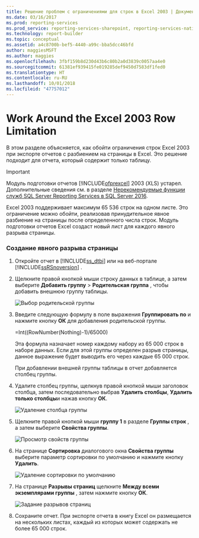 ```yaml
---
title: Решение проблем с ограничениями для строк в Excel 2003 | Документы Майкрософт
ms.date: 03/16/2017
ms.prod: reporting-services
ms.prod_service: reporting-services-sharepoint, reporting-services-native
ms.technology: report-builder
ms.topic: conceptual
ms.assetid: a4c8700b-bef5-4440-a99c-bba5dcc46bfd
author: maggiesMSFT
ms.author: maggies
ms.openlocfilehash: 3fbf159b8d230d43b6c80b2a0d3839c0057aa4e0
ms.sourcegitcommit: 61381ef939415fe019285def9450d7583df1fed0
ms.translationtype: HT
ms.contentlocale: ru-RU
ms.lasthandoff: 10/01/2018
ms.locfileid: "47757012"
---
```

# <a name="work-around-the-excel-2003-row-limitation"></a>Work Around the Excel 2003 Row Limitation
  В этом разделе объясняется, как обойти ограничения строк Excel 2003 при экспорте отчетов с разбиением на страницы в Excel. Это решение подходит для отчета, который содержит только таблицу.  
  
> [!IMPORTANT]  
>  Модуль подготовки отчетов [!INCLUDE[ofprexcel](../../includes/ofprexcel-md.md)] 2003 (XLS) устарел. Дополнительные сведения см. в разделе [Нерекомендуемые функции служб SQL Server Reporting Services в SQL Server 2016](../../reporting-services/deprecated-features-in-sql-server-reporting-services-ssrs.md).  
  
 Excel 2003 поддерживает максимум 65 536 строк на одном листе. Это ограничение можно обойти, реализовав принудительное явное разбиение на страницы после определенного числа строк. Модуль подготовки отчетов Excel создаст новый лист для каждого явного разрыва страницы.  
  
### <a name="to-create-an-explicit-page-break"></a>Создание явного разрыва страницы  
  
1.  Откройте отчет в [!INCLUDE[ss_dtbi](../../includes/ss-dtbi-md.md)] или на веб-портале [!INCLUDE[ssRSnoversion](../../includes/ssrsnoversion-md.md)] .  
  
2.  Щелкните правой кнопкой мыши строку данных в таблице, а затем выберите **Добавить группу** > **Родительская группа** , чтобы добавить внешнюю группу таблицы.  
  
     ![Выбор родительской группы](../../reporting-services/report-builder/media/datarow-selectparentgroup.png "Выбор родительской группы")  
  
3.  Введите следующую формулу в поле выражения **Группировать по** и нажмите кнопку **ОК** для добавления родительской группы.  
  
     =Int((RowNumber(Nothing)-1)/65000)  
  
     Эта формула назначает номер каждому набору из 65 000 строк в наборе данных. Если для этой группы определен разрыв страницы, данное выражение будет выводить его через каждые 65 000 строк.  
  
     При добавлении внешней группы таблицы в отчет добавляется столбец группы.  
  
4.  Удалите столбец группы, щелкнув правой кнопкой мыши заголовок столбца, затем последовательно выбрав **Удалить столбцы**, **Удалить только столбцы**и нажав кнопку **ОК**.  
  
     ![Удаление столбца группы](../../reporting-services/report-builder/media/groupcolumn-delete-updated.png "Удаление столбца группы")  
  
5.  Щелкните правой кнопкой мыши **группу 1** в разделе **Группы строк** , а затем выберите **Свойства группы**.  
  
     ![Просмотр свойств группы](../../reporting-services/report-builder/media/groupproperties-updated.png "Просмотр свойств группы")  
  
6.  На странице **Сортировка** диалогового окна **Свойства группы** выберите параметр сортировки по умолчанию и нажмите кнопку **Удалить**.  
  
     ![Удаление сортировки по умолчанию](../../reporting-services/report-builder/media/groupproperties-sorting-updated.png "Удаление сортировки по умолчанию")  
  
7.  На странице **Разрывы страниц** щелкните **Между всеми экземплярами группы** , затем нажмите кнопку **ОК**.  
  
     ![Задание разрывов страниц](../../reporting-services/report-builder/media/groupproperties-pagebreaks-updated.png "Задание разрывов страниц")  
  
8.  Сохраните отчет. При экспорте отчета в книгу Excel он размещается на нескольких листах, каждый из которых может содержать не более 65 000 строк.  
  
  
